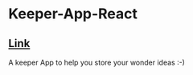# Keeper-App-React
## [Link](https://pratyushp12.github.io/Keeper-App-React/)

A keeper App to help you store your wonder ideas :-)
